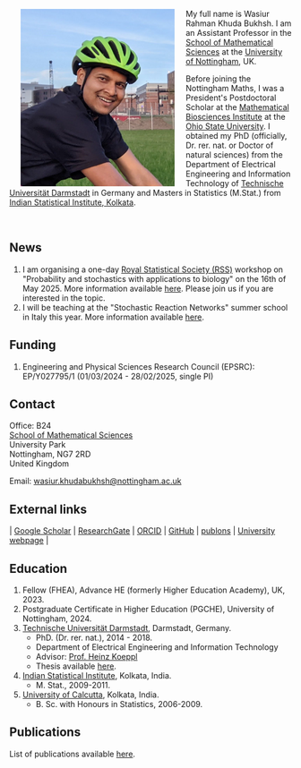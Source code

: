 
<div class="row">
  <div class="col">
      <img align="left" src="/image/Wasiur_bike.jpg" alt="My pic" width="275" hspace="20"/>
    <p float="right">My full name is Wasiur Rahman Khuda Bukhsh. I am an Assistant Professor in the <a href="https://www.nottingham.ac.uk/mathematics/">School of Mathematical Sciences</a> at the <a href="https://www.nottingham.ac.uk/">University of Nottingham</a>, UK.
    </p>
    <p float="right">Before joining the Nottingham Maths, I was a President's Postdoctoral Scholar at the <a href="https://mbi.osu.edu">Mathematical Biosciences Institute</a> at the <a href="https://www.osu.edu">Ohio State University</a>. I obtained my PhD (officially, Dr. rer. nat. or Doctor of natural sciences) from the Department of Electrical Engineering and Information Technology of <a href="https://www.tu-darmstadt.de/index.en.jsp">Technische Universität Darmstadt</a> in Germany and Masters in Statistics (M.Stat.) from <a href="https://www.isical.ac.in/">Indian Statistical Institute, Kolkata</a>. 
    </p>
    <p></p>
  </div>
</div>


[1]: /image/BALA_1.jpeg
<br>


## News

1. I am organising a one-day <a href="https://www.rss.org.uk/">Royal Statistical Society (RSS)</a> workshop on "Probability and stochastics with applications to biology" on the 16th of May 2025. More information available <a href="https://rss.org.uk/training-events/events/events-2025/section-groups/probability-and-stochastics-with-applications-to-b/#eventoverview">here</a>. Please join us if you are interested in the topic.
1. I will be teaching at the "Stochastic Reaction Networks" summer school in Italy this year. More information available <a href="https://constrained.polito.it/stochastic-reaction-networks-summer-school/">here</a>. 


## Funding 

1. Engineering and Physical Sciences Research Council (EPSRC): EP/Y027795/1 (01/03/2024 - 28/02/2025, single PI)


## Contact
Office: B24  
[School of Mathematical Sciences](https://www.nottingham.ac.uk/mathematics/)  
University Park  
Nottingham, NG7 2RD  
United Kingdom

Email: wasiur.khudabukhsh@nottingham.ac.uk



## External links
| [Google Scholar](https://scholar.google.de/citations?user=omkLnoEAAAAJ&hl=en) | [ResearchGate](https://www.researchgate.net/profile/Wasiur_R_Khudabukhsh) | [ORCID](https://orcid.org/0000-0003-1803-0470) | [GitHub](https://github.com/wasiur) | [publons](https://publons.com/researcher/3228507/wasiur-r-khudabukhsh) | [University webpage](https://www.nottingham.ac.uk/mathematics/people/wasiur.khudabukhsh) |


## Education

1.  Fellow (FHEA), Advance HE (formerly Higher Education Academy), UK, 2023. 
2.  Postgraduate Certificate in Higher Education (PGCHE), University of Nottingham, 2024. 
3. [Technische Universität Darmstadt](https://www.tu-darmstadt.de/index.en.jsp), Darmstadt, Germany.
    * PhD. (Dr. rer. nat.), 2014 - 2018.
    * Department of Electrical Engineering and Information Technology 
    * Advisor: [Prof. Heinz Koeppl](http://www.bcs.tu-darmstadt.de/biocomm/people_1/professor/heinzkoeppl.en.jsp)
    * Thesis available [here](http://tuprints.ulb.tu-darmstadt.de/7588/).
4. [Indian Statistical Institute](http://www.isical.ac.in/), Kolkata, India.
    * M. Stat., 2009-2011.
5. [University of Calcutta](http://www.caluniv.ac.in/), Kolkata, India.
    * B. Sc. with Honours in Statistics, 2006-2009. 

## Publications 

List of publications available [here](https://wasiur.github.io/Publications/).
